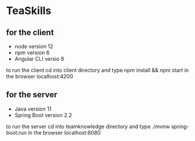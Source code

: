 # TeaSkills
## for the client
* node version 12
* npm version 6
* Angular CLI versio 8

to run the client cd into client directory and type npm install && npm start
in the browser localhost:4200

## for the server
* Java version 11
* Spring Boot version 2.2

to run the server cd into teamknowledge directory and type ./mvnw spring-boot:run
in the browser localhost:8080
